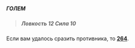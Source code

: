 ##### ГОЛЕМ

> ##### Ловкость 12 Сила 10

Если вам удалось сразить противника, то [**264**](#n_264).

